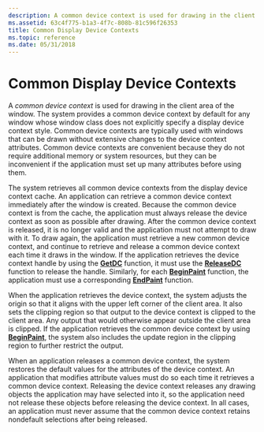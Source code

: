 ```yaml
---
description: A common device context is used for drawing in the client area of the window.
ms.assetid: 63c4f775-b1a3-4f7c-808b-81c596f26353
title: Common Display Device Contexts
ms.topic: reference
ms.date: 05/31/2018
---
```


# Common Display Device Contexts

A *common device context* is used for drawing in the client area of the window. The system provides a common device context by default for any window whose window class does not explicitly specify a display device context style. Common device contexts are typically used with windows that can be drawn without extensive changes to the device context attributes. Common device contexts are convenient because they do not require additional memory or system resources, but they can be inconvenient if the application must set up many attributes before using them.

The system retrieves all common device contexts from the display device context cache. An application can retrieve a common device context immediately after the window is created. Because the common device context is from the cache, the application must always release the device context as soon as possible after drawing. After the common device context is released, it is no longer valid and the application must not attempt to draw with it. To draw again, the application must retrieve a new common device context, and continue to retrieve and release a common device context each time it draws in the window. If the application retrieves the device context handle by using the [**GetDC**](/windows/desktop/api/Winuser/nf-winuser-getdc) function, it must use the [**ReleaseDC**](/windows/desktop/api/Winuser/nf-winuser-releasedc) function to release the handle. Similarly, for each [**BeginPaint**](/windows/desktop/api/Winuser/nf-winuser-beginpaint) function, the application must use a corresponding [**EndPaint**](/windows/desktop/api/Winuser/nf-winuser-endpaint) function.

When the application retrieves the device context, the system adjusts the origin so that it aligns with the upper left corner of the client area. It also sets the clipping region so that output to the device context is clipped to the client area. Any output that would otherwise appear outside the client area is clipped. If the application retrieves the common device context by using [**BeginPaint**](/windows/desktop/api/Winuser/nf-winuser-beginpaint), the system also includes the update region in the clipping region to further restrict the output.

When an application releases a common device context, the system restores the default values for the attributes of the device context. An application that modifies attribute values must do so each time it retrieves a common device context. Releasing the device context releases any drawing objects the application may have selected into it, so the application need not release these objects before releasing the device context. In all cases, an application must never assume that the common device context retains nondefault selections after being released.

 

 




